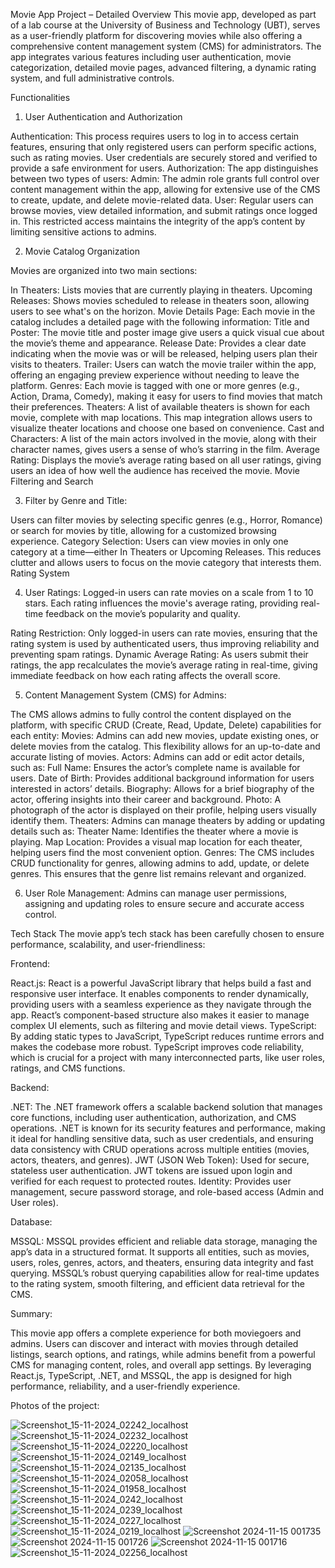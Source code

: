 Movie App Project – Detailed Overview
This movie app, developed as part of a lab course at the University of Business and Technology (UBT), serves as a user-friendly platform for discovering movies while also offering a comprehensive content management system (CMS) for administrators. The app integrates various features including user authentication, movie categorization, detailed movie pages, advanced filtering, a dynamic rating system, and full administrative controls.

Functionalities

1. User Authentication and Authorization

Authentication: This process requires users to log in to access certain features, ensuring that only registered users can perform specific actions, such as rating movies. User credentials are securely stored and verified to provide a safe environment for users.
Authorization: The app distinguishes between two types of users:
Admin: The admin role grants full control over content management within the app, allowing for extensive use of the CMS to create, update, and delete movie-related data.
User: Regular users can browse movies, view detailed information, and submit ratings once logged in. This restricted access maintains the integrity of the app’s content by limiting sensitive actions to admins.

2. Movie Catalog Organization

Movies are organized into two main sections:

In Theaters: Lists movies that are currently playing in theaters.
Upcoming Releases: Shows movies scheduled to release in theaters soon, allowing users to see what's on the horizon.
Movie Details Page: Each movie in the catalog includes a detailed page with the following information:
Title and Poster: The movie title and poster image give users a quick visual cue about the movie’s theme and appearance.
Release Date: Provides a clear date indicating when the movie was or will be released, helping users plan their visits to theaters.
Trailer: Users can watch the movie trailer within the app, offering an engaging preview experience without needing to leave the platform.
Genres: Each movie is tagged with one or more genres (e.g., Action, Drama, Comedy), making it easy for users to find movies that match their preferences.
Theaters: A list of available theaters is shown for each movie, complete with map locations. This map integration allows users to visualize theater locations and choose one based on convenience.
Cast and Characters: A list of the main actors involved in the movie, along with their character names, gives users a sense of who’s starring in the film.
Average Rating: Displays the movie’s average rating based on all user ratings, giving users an idea of how well the audience has received the movie.
Movie Filtering and Search

3. Filter by Genre and Title: 

Users can filter movies by selecting specific genres (e.g., Horror, Romance) or search for movies by title, allowing for a customized browsing experience.
Category Selection: Users can view movies in only one category at a time—either In Theaters or Upcoming Releases. This reduces clutter and allows users to focus on the movie category that interests them.
Rating System

4. User Ratings: Logged-in users can rate movies on a scale from 1 to 10 stars. Each rating influences the movie's average rating, providing real-time feedback on the movie’s popularity and quality.

Rating Restriction: Only logged-in users can rate movies, ensuring that the rating system is used by authenticated users, thus improving reliability and preventing spam ratings.
Dynamic Average Rating: As users submit their ratings, the app recalculates the movie’s average rating in real-time, giving immediate feedback on how each rating affects the overall score.

5. Content Management System (CMS) for Admins:

The CMS allows admins to fully control the content displayed on the platform, with specific CRUD (Create, Read, Update, Delete) capabilities for each entity:
Movies: Admins can add new movies, update existing ones, or delete movies from the catalog. This flexibility allows for an up-to-date and accurate listing of movies.
Actors: Admins can add or edit actor details, such as:
Full Name: Ensures the actor’s complete name is available for users.
Date of Birth: Provides additional background information for users interested in actors’ details.
Biography: Allows for a brief biography of the actor, offering insights into their career and background.
Photo: A photograph of the actor is displayed on their profile, helping users visually identify them.
Theaters: Admins can manage theaters by adding or updating details such as:
Theater Name: Identifies the theater where a movie is playing.
Map Location: Provides a visual map location for each theater, helping users find the most convenient option.
Genres: The CMS includes CRUD functionality for genres, allowing admins to add, update, or delete genres. This ensures that the genre list remains relevant and organized.

6. User Role Management:
Admins can manage user permissions, assigning and updating roles to ensure secure and accurate access control.

Tech Stack
The movie app’s tech stack has been carefully chosen to ensure performance, scalability, and user-friendliness:

Frontend:

React.js: React is a powerful JavaScript library that helps build a fast and responsive user interface. It enables components to render dynamically, providing users with a seamless experience as they navigate through the app. React’s component-based structure also makes it easier to manage complex UI elements, such as filtering and movie detail views.
TypeScript: By adding static types to JavaScript, TypeScript reduces runtime errors and makes the codebase more robust. TypeScript improves code reliability, which is crucial for a project with many interconnected parts, like user roles, ratings, and CMS functions.

Backend:

.NET: The .NET framework offers a scalable backend solution that manages core functions, including user authentication, authorization, and CMS operations. .NET is known for its security features and performance, making it ideal for handling sensitive data, such as user credentials, and ensuring data consistency with CRUD operations across multiple entities (movies, actors, theaters, and genres).
JWT (JSON Web Token): Used for secure, stateless user authentication. JWT tokens are issued upon login and verified for each request to protected routes.
Identity: Provides user management, secure password storage, and role-based access (Admin and User roles).

Database:

MSSQL: MSSQL provides efficient and reliable data storage, managing the app’s data in a structured format. It supports all entities, such as movies, users, roles, genres, actors, and theaters, ensuring data integrity and fast querying. MSSQL’s robust querying capabilities allow for real-time updates to the rating system, smooth filtering, and efficient data retrieval for the CMS.

Summary:

This movie app offers a complete experience for both moviegoers and admins. Users can discover and interact with movies through detailed listings, search options, and ratings, while admins benefit from a powerful CMS for managing content, roles, and overall app settings. By leveraging React.js, TypeScript, .NET, and MSSQL, the app is designed for high performance, reliability, and a user-friendly experience.


Photos of the project:

![Screenshot_15-11-2024_02242_localhost](https://github.com/user-attachments/assets/79257ced-99f7-4916-bad8-85ac24208de9)
![Screenshot_15-11-2024_02232_localhost](https://github.com/user-attachments/assets/f4785119-bb7c-47ed-9098-b77daf033e36)
![Screenshot_15-11-2024_02220_localhost](https://github.com/user-attachments/assets/4f00381e-9fc5-43a6-ad59-61a0abc7efd5)
![Screenshot_15-11-2024_02149_localhost](https://github.com/user-attachments/assets/24af1e0c-b993-4506-91c6-5f5898139191)
![Screenshot_15-11-2024_02135_localhost](https://github.com/user-attachments/assets/8349c2b3-198c-4504-ba6f-339f01c53c42)
![Screenshot_15-11-2024_02058_localhost](https://github.com/user-attachments/assets/002de46f-a51c-4bdf-8e70-94e993116f34)
![Screenshot_15-11-2024_01958_localhost](https://github.com/user-attachments/assets/ec5d3904-7f5d-480a-bc90-f2bac3a9bcdd)
![Screenshot_15-11-2024_0242_localhost](https://github.com/user-attachments/assets/7a85ff74-2ba2-4293-93a9-1afc1f8a65e9)
![Screenshot_15-11-2024_0239_localhost](https://github.com/user-attachments/assets/e9405bbe-7251-44b9-9b76-93f2b3f0ba41)
![Screenshot_15-11-2024_0227_localhost](https://github.com/user-attachments/assets/8174af2c-5337-4cf7-8077-ba635e2a6c59)
![Screenshot_15-11-2024_0219_localhost](https://github.com/user-attachments/assets/7c50a2a8-c57a-455d-992b-7eb1f9682de8)
![Screenshot 2024-11-15 001735](https://github.com/user-attachments/assets/2d062709-36c4-4e25-b3dd-65b949a3b781)
![Screenshot 2024-11-15 001726](https://github.com/user-attachments/assets/59d9d070-c193-4b80-8c3f-b5ae96d22f66)
![Screenshot 2024-11-15 001716](https://github.com/user-attachments/assets/5fcac8ef-a4db-4015-9f0f-3c5ca8a82c0f)
![Screenshot_15-11-2024_02256_localhost](https://github.com/user-attachments/assets/025c64ab-bf03-4fd6-b837-89c8ed3eff75)


